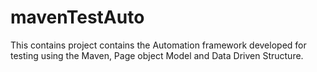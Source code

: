 # mavenTestAuto
This contains project contains the Automation framework developed for testing using the Maven, Page object Model and Data Driven Structure.  
